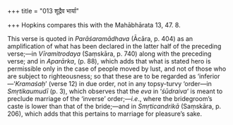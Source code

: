 +++
title = "013 शूद्रैव भार्या"

+++
Hopkins compares this with the Mahābhārata 13, 47. 8.

This verse is quoted in *Parāśaramādhava* (Ācāra, p. 404) as an
amplification of what has been declared in the latter half of the
preceding verse;—in *Vīramitrodaya* (Saṃskāra, p. 740) along with the
preceding verse; and in *Aparārka*, (p. 88), which adds that what is
stated hero is permissible only in the case of people moved by lust, and
not of those who are subject to righteousness; so that these are to be
regarded as ‘inferior—‘*Kramaśaḥ*’ (verse 12) in due order, not in any
topsy-turvy ‘order—in *Smṛtikaumudī* (p. 3), which observes that the
*eva* in ‘*śūdraiva*’ is meant to preclude marriage of the ‘inverse’
order;—*i.e*., where the bridegroom’s caste is lower than that of the
bride;—and in *Smṛticandrikā* (Saṃskāra, p. 206), which adds that this
pertains to marriage for pleasure’s sake.


